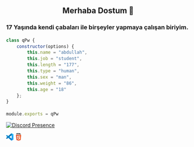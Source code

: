 <h2 align="center">Merhaba Dostum 👋</h2>

<h3 align= "strong">17 Yaşında kendi çabaları ile birşeyler yapmaya çalışan biriyim.</h3>

```js
class qPw {
    constructor(options) {
        this.name = "abdullah",
        this.job = "student",
        this.length = "177",
        this.type = "human",
        this.sex = "man",
        this.weight = "86",
        this.age = "18"
    };
}

module.exports = qPw
```
[![Discord Presence](https://lanyard-profile-readme.vercel.app/api/492702255368110091?hideDiscrim=true&hideBadges=true&hideTimestamp=true)](https://discord.com/users/492702255368110091)


<code><img height="20" src="https://raw.githubusercontent.com/github/explore/80688e429a7d4ef2fca1e82350fe8e3517d3494d/topics/visual-studio-code/visual-studio-code.png"></code>
<code><img height="20" src="https://raw.githubusercontent.com/github/explore/80688e429a7d4ef2fca1e82350fe8e3517d3494d/topics/html/html.png"></code>
